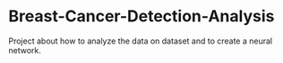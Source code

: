 # Breast-Cancer-Detection-Analysis
Project about how to analyze the data on dataset and to create a neural network.
